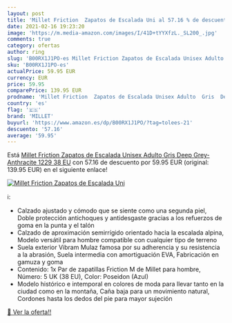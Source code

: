 ```yaml
---
layout: post
title: 'Millet Friction  Zapatos de Escalada Uni al 57.16 % de descuento'
date: 2021-02-16 19:23:20
image: 'https://m.media-amazon.com/images/I/41D+tYYXfzL._SL200_.jpg'
comments: true
category: ofertas
author: ring
slug: 'B00RX1J1PO-es Millet Friction Zapatos de Escalada Unisex Adulto Gris...'
sku: 'B00RX1J1PO-es'
actualPrice: 59.95 EUR
currency: EUR
price: 59.95
comparePrice: 139.95 EUR
prodname: 'Millet Friction  Zapatos de Escalada Unisex Adulto  Gris  Deep Grey-Anthracite 1229   38 EU'
country: 'es'
flag: '🇪🇸'
brand: 'MILLET'
buyurl: 'https://www.amazon.es/dp/B00RX1J1PO/?tag=tolees-21'
descuento: '57.16'
average: '59.95'
---
```


Está [Millet Friction  Zapatos de Escalada Unisex Adulto  Gris  Deep Grey-Anthracite 1229   38 EU](https://www.amazon.es/dp/B00RX1J1PO/?tag=tolees-21) con 57.16 de descuento por 59.95 EUR (original: 139.95 EUR) en el siguiente enlace!

[![Millet Friction  Zapatos de Escalada Uni](https://m.media-amazon.com/images/I/41D+tYYXfzL._SL200_.jpg)](https://www.amazon.es/dp/B00RX1J1PO/?tag=tolees-21)

ℹ️:

- Calzado ajustado y cómodo que se siente como una segunda piel, Doble protección antichoques y antidesgaste gracias a los refuerzos de goma en la punta y el talón
- Calzado de aproximación semirrígido orientado hacia la escalada alpina, Modelo versátil para hombre compatible con cualquier tipo de terreno
- Suela exterior Vibram Mulaz famosa por su adherencia y su resistencia a la abrasión, Suela intermedia con amortiguación EVA, Fabricación en gamuza y goma
- Contenido: 1x Par de zapatillas Friction M de Millet para hombre, Número: 5 UK (38 EU), Color: Poseidon (Azul)
- Modelo histórico e intemporal en colores de moda para llevar tanto en la ciudad como en la montaña, Caña baja para un movimiento natural, Cordones hasta los dedos del pie para mayor sujeción

[🛒 Ver la oferta!!](https://www.amazon.es/dp/B00RX1J1PO/?tag=tolees-21)

